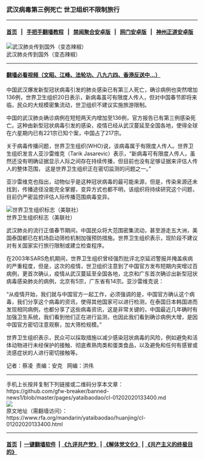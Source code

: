 ### 武汉病毒第三例死亡 世卫组织不限制旅行
------------------------

#### [首页](https://github.com/gfw-breaker/banned-news1/blob/master/README.md) &nbsp;&nbsp;|&nbsp;&nbsp; [手把手翻墙教程](https://github.com/gfw-breaker/guides/wiki) &nbsp;&nbsp;|&nbsp;&nbsp; [禁闻聚合安卓版](https://github.com/gfw-breaker/bn-android) &nbsp;&nbsp;|&nbsp;&nbsp; [网门安卓版](https://github.com/oGate2/oGate) &nbsp;&nbsp;|&nbsp;&nbsp; [神州正道安卓版](https://github.com/SzzdOgate/update) 



<div id="headerimg">
 <img alt="武汉肺炎传到国外（变态辣椒）" src="https://www.rfa.org/mandarin/yataibaodao/huanjing/cl-01202020133400.html/0120g.jpg/image" title="武汉肺炎传到国外（变态辣椒）"/>
 <div id="headerimgcontents">
  <div id="headerimgcaption">
   <span>
    武汉肺炎传到国外（变态辣椒）
   </span>
   <!-- zoomattribute -->
  </div>
  <!-- headerimgcaption -->
 </div>
 <!-- headerimagecontents -->
</div>

<hr/>


#### [翻墙必看视频（文昭、江峰、法轮功、八九六四、香港反送中...）](http://167.172.214.107/home.html)

<div id="storytext">
 <div>
  <div class="slot_header">
  </div>
 </div>
 <p class="gmail-western">
  中国武汉爆发新型冠状病毒引发的肺炎感染已有第三人死亡，确诊病例也突然增加136例，世界卫生组织20日表示，新病毒虽可有限度人传人，但对中国春节即将来临，民众的大规模密集流动，世卫组织不建议实施旅游限制。
 </p>
 <p class="gmail-western">
 </p>
 <p class="gmail-western">
 </p>
 <p class="gmail-western">
  中国的武汉肺炎确诊病例在短短两天内增加至136例，官方报告已有第三例感染死亡。这种由新型冠状病毒引发的感染，疫情已经从武汉蔓延至全国各地，使得全球在六星期内已有221宗已知个案，中国占了217宗。
 </p>
 <p class="gmail-western">
  关于病毒传播问题，世界卫生组织(WHO)说，该病毒属于有限度人传人。世界卫生组织发言人亚沙雷维克（Tarik Jasarevic）表示，“新病毒可有限度人传人，虽然还没有明确证据显示人际之间存在持续传播，但目前也没有足够证据来评估人传人的整体范围， 这是世界卫生组织正在密切监测的问题之一。”
 </p>
 <p class="gmail-western">
  亚沙雷维克也指出，动物似乎是这种冠状病毒的最可能来源，但是，传染来源还未找到，传播途径没能完全掌握，变异方式也都不明，该组织将持续研究这个问题，目前仍严密监控评估人际传播范围病毒变异。
 </p>
 <p>
  <div class="image-inline captioned" style="width:680px;">
   <div style="width:680px;">
    <img alt="世界卫生组织标志（美联社）" src="https://www.rfa.org/mandarin/yataibaodao/huanjing/cl-01202020133400.html/0120h.jpg" title="世界卫生组织标志（美联社）"/>
   </div>
   <div class="image-caption">
    <span style="width:680px;">
     世界卫生组织标志（美联社）
    </span>
    <span class="copyright">
    </span>
   </div>
  </div>
 </p>
 <p class="gmail-western">
  武汉肺炎的流行正值春节期间，中国民众将大范围密集流动，甚至游走五大洲，美国泰国都已在机场启动筛检机制加强预防措施。世界卫生组织表示，现阶段不建议对有关国家实行旅行限制或建立检查程序。
 </p>
 <p class="gmail-western">
  在2003年SARS危机期间，世界卫生组织曾经强烈批评北京延迟警报并掩盖疾病的严重程度，但是，这次的疫情，世卫组织注意到了中国官方发布短期内突增过百病例，更首次确认，疫情从武汉蔓延至全国各地，北京和广东首次确诊出新型冠状病毒感染肺炎的病例，北京有5宗，广东省有14宗。亚沙雷维克说：
 </p>
 <p class="gmail-western">
  “从疫情开始，我们就与中国官方一起工作，必须强调的是，中国官方确认这个病毒，我们分享这个病毒的资讯，使得其他国家可以进行检测，在泰国日本韩国进而发现相同病例，也都分享了这些病毒资讯，这是非常关键的，中国最近几年确时有加强卫生系统，我们看到他们正在进行监测，也因此我们看到确诊病例大增，是因中国官方密切注意观察，加大筛检规模。”
 </p>
 <p class="gmail-western">
  世界卫生组织表示，民众可以採取措施以减少感染冠状病毒的风险，例如避免和活体动物进行未经保护的接触、彻底煮熟肉类和蛋类食品，以及避免和任何有感冒或流感症状的人进行密切接触等。
 </p>
 <p class="gmail-western">
 </p>
 <p class="gmail-western">
  记者：蔡凌  责编：安克   网编：洪伟
 </p>
</div>

<hr/>
手机上长按并复制下列链接或二维码分享本文章：<br/>
https://github.com/gfw-breaker/banned-news1/blob/master/pages/yataibaodao/cl-01202020133400.md <br/>
<a href='https://github.com/gfw-breaker/banned-news1/blob/master/pages/yataibaodao/cl-01202020133400.md'><img src='https://github.com/gfw-breaker/banned-news1/blob/master/pages/yataibaodao/cl-01202020133400.md.png'/></a> <br/>
原文地址（需翻墙访问）：https://www.rfa.org/mandarin/yataibaodao/huanjing/cl-01202020133400.html


------------------------
#### [首页](https://github.com/gfw-breaker/banned-news1/blob/master/README.md) &nbsp;|&nbsp; [一键翻墙软件](https://github.com/gfw-breaker/nogfw/blob/master/README.md) &nbsp;| [《九评共产党》](https://github.com/gfw-breaker/9ping.md/blob/master/README.md#九评之一评共产党是什么) | [《解体党文化》](https://github.com/gfw-breaker/jtdwh.md/blob/master/README.md) | [《共产主义的终极目的》](https://github.com/gfw-breaker/gczydzjmd.md/blob/master/README.md)


<img src='http://gfw-breaker.win/banned-news/pages/yataibaodao/cl-01202020133400.md' width='0px' height='0px'/>